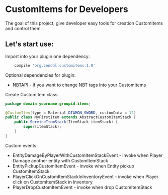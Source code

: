 # CustomItems for Developers

The goal of this project, give developer easy tools for creation CustomItems and control them.

## Let's start use:

Import into your plugin one dependency:

```groovy
    compile 'org.zendal:customitems:1.0'
```

Optional dependencies for plugin:
 - [NBTAPI](https://github.com/tr7zw/Item-NBT-API) - if you want to change NBT tags into your CustomItems

Create CustomItem class:

```java
package domain.yourname.groupid.items;

@CustomItem(type = Material.DIAMON_SWORD, customData = 12)
public class MyFirstItem extends AbstractCustomItemStack {
    public ServiceItemStack(ItemStack itemStack) {
        super(itemStack);
    }
}
```

Custom events:

* EntityDamageByPlayerWithCustomItemStackEvent - invoke when Player Damage another entity with CustomItemStack
* EntityPickupCustomItemEvent - invoke when Entity pickup CustomItemStack
* PlayerClickOnCustomItemStackInInventoryEvent - invoke when Player click on CustomItemStack in Inventory
* PlayerDropCustomItemEvent - invoke when drop CustomItemStack